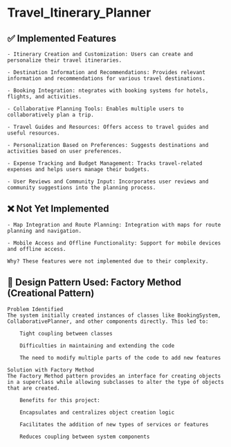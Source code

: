 # Travel_Itinerary_Planner
 
## ✅ Implemented Features

    - Itinerary Creation and Customization: Users can create and personalize their travel itineraries.

    - Destination Information and Recommendations: Provides relevant information and recommendations for various travel destinations.

    - Booking Integration: ntegrates with booking systems for hotels, flights, and activities.

    - Collaborative Planning Tools: Enables multiple users to collaboratively plan a trip.

    - Travel Guides and Resources: Offers access to travel guides and useful resources.

    - Personalization Based on Preferences: Suggests destinations and activities based on user preferences.

    - Expense Tracking and Budget Management: Tracks travel-related expenses and helps users manage their budgets.

    - User Reviews and Community Input: Incorporates user reviews and community suggestions into the planning process.

## ❌ Not Yet Implemented

    - Map Integration and Route Planning: Integration with maps for route planning and navigation.

    - Mobile Access and Offline Functionality: Support for mobile devices and offline access.

    Why? These features were not implemented due to their complexity.


## 🧠 Design Pattern Used: Factory Method (Creational Pattern)

    Problem Identified
    The system initially created instances of classes like BookingSystem, CollaborativePlanner, and other components directly. This led to:

        Tight coupling between classes

        Difficulties in maintaining and extending the code

        The need to modify multiple parts of the code to add new features

    Solution with Factory Method
    The Factory Method pattern provides an interface for creating objects in a superclass while allowing subclasses to alter the type of objects that are created.

        Benefits for this project:

        Encapsulates and centralizes object creation logic

        Facilitates the addition of new types of services or features

        Reduces coupling between system components